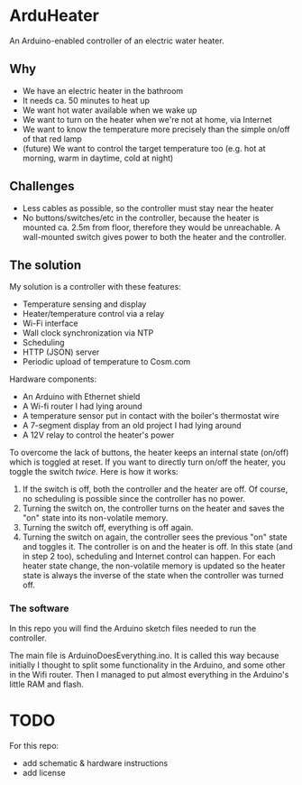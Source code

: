 ArduHeater
==========

An Arduino-enabled controller of an electric water heater.

Why
---
* We have an electric heater in the bathroom
* It needs ca. 50 minutes to heat up
* We want hot water available when we wake up
* We want to turn on the heater when we're not at home, via Internet
* We want to know the temperature more precisely than the simple on/off of that red lamp
* (future) We want to control the target temperature too (e.g. hot at morning, warm in daytime, cold at night)

Challenges
----------
* Less cables as possible, so the controller must stay near the heater
* No buttons/switches/etc in the controller, because the heater is mounted ca. 2.5m from floor,
  therefore they would be unreachable. A wall-mounted switch gives power to both the heater and the controller.

The solution
------------
My solution is a controller with these features:

* Temperature sensing and display
* Heater/temperature control via a relay
* Wi-Fi interface
* Wall clock synchronization via NTP
* Scheduling
* HTTP (JSON) server
* Periodic upload of temperature to Cosm.com

Hardware components:

* An Arduino with Ethernet shield
* A Wi-fi router I had lying around
* A temperature sensor put in contact with the boiler's thermostat wire
* A 7-segment display from an old project I had lying around
* A 12V relay to control the heater's power

To overcome the lack of buttons, the heater keeps an internal state (on/off) which is toggled at reset. If you
want to directly turn on/off the heater, you toggle the switch *twice*. Here is how it works:

1. If the switch is off, both the controller and the heater are off. Of course, no scheduling is possible since
the controller has no power.
2. Turning the switch on, the controller turns on the heater and saves the "on" state into its non-volatile memory.
3. Turning the switch off, everything is off again.
4. Turning the switch on again, the controller sees the previous "on" state and toggles it. The controller is on and
   the heater is off. In this state (and in step 2 too), scheduling and Internet control can happen. For each heater
   state change, the non-volatile memory is updated so the heater state is always the inverse of the state when the
   controller was turned off.

### The software
In this repo you will find the Arduino sketch files needed to run the controller.

The main file is ArduinoDoesEverything.ino. It is called this way because initially I thought to split
some functionality in the Arduino, and some other in the Wifi router. Then I managed to put almost everything in the
Arduino's little RAM and flash.


TODO
====
For this repo:
* add schematic & hardware instructions
* add license

